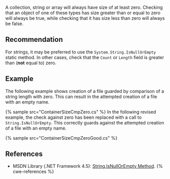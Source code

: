 A collection, string or array will always have size of at least zero. Checking that an object of one of these types has size greater than or equal to zero will always be true, while checking that it has size less than zero will always be false.


## Recommendation
For strings, it may be preferred to use the `System.String.IsNullOrEmpty` static method. In other cases, check that the `Count` or `Length` field is greater than (**not** equal to) zero.


## Example
The following example shows creation of a file guarded by comparison of a string length with zero. This can result in the attempted creation of a file with an empty name.

{% sample src="ContainerSizeCmpZero.cs" %}
In the following revised example, the check against zero has been replaced with a call to `String.IsNullOrEmpty`. This correctly guards against the attempted creation of a file with an empty name.

{% sample src="ContainerSizeCmpZeroGood.cs" %}

## References
* MSDN Library (.NET Framework 4.5): [String.IsNullOrEmpty Method](https://msdn.microsoft.com/en-us/library/system.string.isnullorempty(v=vs.110).aspx).
{% cwe-references %}
